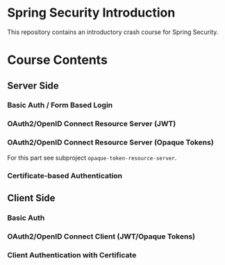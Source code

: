 # Spring Security Introduction

This repository contains an introductory crash course for Spring Security.

# Course Contents

## Server Side

### Basic Auth / Form Based Login

### OAuth2/OpenID Connect Resource Server (JWT)

### OAuth2/OpenID Connect Resource Server (Opaque Tokens)

For this part see subproject `opaque-token-resource-server`.

### Certificate-based Authentication

## Client Side

### Basic Auth

### OAuth2/OpenID Connect Client (JWT/Opaque Tokens)

### Client Authentication with Certificate
